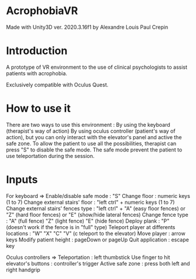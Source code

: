 # AcrophobiaVR
Made with Unity3D ver. 2020.3.16f1
by
Alexandre Louis
Paul Crepin

# Introduction

A prototype of VR environment to the use of clinical psychologists to assist patients with acrophobia.

Exclusively compatible with Oculus Quest.

# How to use it

There are two ways to use this environment :
By using the keyboard (therapist's way of action)
By using oculus controller (patient's way of action), but you can only interact with the elevator's panel and active the safe zone. To allow the patient to use all the possibilities, therapist can press "S" to disable the safe mode. The safe mode prevent the patient to use teleportation during the session.

# Inputs
For keyboard =>
Enable/disable safe mode : "S"
Change floor : numeric keys (1 to 7)
Change external stairs' floor : "left ctrl" + numeric keys (1 to 7)
Change external stairs' fences type : "left ctrl" + "A" (easy floor fences) or "Z" (hard floor fences) or "E" (show/hide lateral fences)
Change fence type : "A" (full fence) "Z" (light fence) "E" (hide fence)
Deploy plank : "P" (doesn't work if the fence is in "full" type)
Teleport player at differents locations : "W" "X" "C" "V" (c teleport to the elevator)
Move player : arrow keys
Modify patient height : pageDown or pageUp
Quit application : escape key

Oculus controllers =>
Teleportation : left thumbstick
Use finger to hit elevator's buttons : controller's trigger
Active safe zone : press both left and right handgrip
